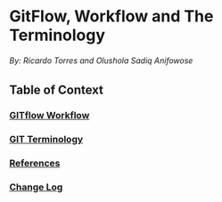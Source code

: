 # **GitFlow, Workflow and The Terminology**
###### By: Ricardo Torres and Olushola Sadiq Anifowose 
## **Table of Context** 

### [**GITflow Workflow**](/GitF.md)

 
### [**GIT Terminology**](/GitT.md)

### [**References**](/Ref.md)
###
###
### [Change Log](/change.md)